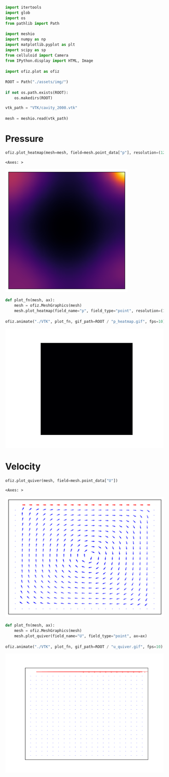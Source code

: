 ```python
import itertools
import glob
import os
from pathlib import Path

import meshio
import numpy as np
import matplotlib.pyplot as plt
import scipy as sp
from celluloid import Camera
from IPython.display import HTML, Image

import ofiz.plot as ofiz

ROOT = Path("./assets/img/")

if not os.path.exists(ROOT):
    os.makedirs(ROOT)
```


```python
vtk_path = "VTK/cavity_2000.vtk"

mesh = meshio.read(vtk_path)
```

# Pressure


```python
ofiz.plot_heatmap(mesh=mesh, field=mesh.point_data["p"], resolution=(128, 128, 2), sigma=2.5)
```




    <Axes: >




    
![png](README_files/README_3_1.png)
    



```python
def plot_fn(mesh, ax):
    mesh = ofiz.MeshGraphics(mesh)
    mesh.plot_heatmap(field_name="p", field_type="point", resolution=(128, 128, 2), sigma=2.5, ax=ax)

ofiz.animate("./VTK", plot_fn, gif_path=ROOT / "p_heatmap.gif", fps=10)
```




<img src="assets/img/p_heatmap.gif"/>



# Velocity


```python
ofiz.plot_quiver(mesh, field=mesh.point_data["U"])
```




    <Axes: >




    
![png](README_files/README_6_1.png)
    



```python
def plot_fn(mesh, ax):
    mesh = ofiz.MeshGraphics(mesh)
    mesh.plot_quiver(field_name="U", field_type="point", ax=ax)

ofiz.animate("./VTK", plot_fn, gif_path=ROOT / "u_quiver.gif", fps=10)
```




<img src="assets/img/u_quiver.gif"/>


